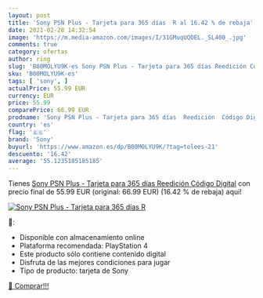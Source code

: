```yaml
---
layout: post
title: 'Sony PSN Plus - Tarjeta para 365 días  R al 16.42 % de rebaja'
date: 2021-02-28 14:32:54
image: 'https://m.media-amazon.com/images/I/31GMuqUQOEL._SL400_.jpg'
comments: true
category: ofertas
author: ring
slug: 'B00MOLYU9K-es Sony PSN Plus - Tarjeta para 365 días Reedición Código...'
sku: 'B00MOLYU9K-es'
tags: [ 'sony', ]
actualPrice: 55.99 EUR
currency: EUR
price: 55.99
comparePrice: 66.99 EUR
prodname: 'Sony PSN Plus - Tarjeta para 365 días  Reedición  Código Digital'
country: 'es'
flag: '🇪🇸'
brand: 'Sony'
buyurl: 'https://www.amazon.es/dp/B00MOLYU9K/?tag=tolees-21'
descuento: '16.42'
average: '55.1235185185185'
---
```


Tienes [Sony PSN Plus - Tarjeta para 365 días  Reedición  Código Digital](https://www.amazon.es/dp/B00MOLYU9K/?tag=tolees-21) con precio final de  55.99 EUR (original: 66.99 EUR) (16.42 %  de rebaja) aqui!

[![Sony PSN Plus - Tarjeta para 365 días  R](https://m.media-amazon.com/images/I/31GMuqUQOEL._SL400_.jpg)](https://www.amazon.es/dp/B00MOLYU9K/?tag=tolees-21)

🔎:

- Disponible con almacenamiento online
- Plataforma recomendada: PlayStation 4
- Este producto sólo contiene contenido digital
- Disfruta de las mejores condiciones para jugar
- Tipo de producto: tarjeta de Sony

[🛒 Comprar!!!](https://www.amazon.es/dp/B00MOLYU9K/?tag=tolees-21)
